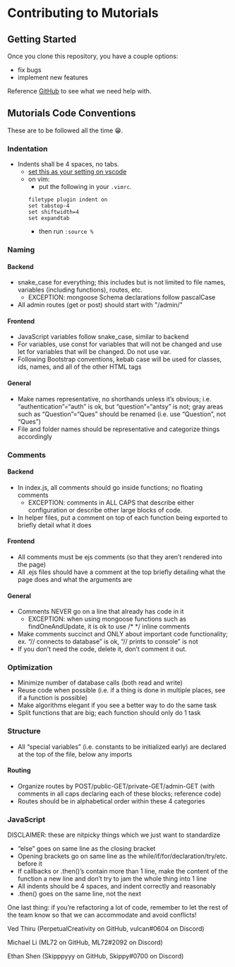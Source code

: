 # Contributing to Mutorials
## Getting Started
Once you clone this repository, you have a couple options:
- fix bugs
- implement new features

Reference [GitHub](https://github.com/The-Mu-Foundation/Mutorials/issues) to see what we need help with.

## Mutorials Code Conventions
These are to be followed all the time 😁.

### Indentation
- Indents shall be 4 spaces, no tabs.
    - [set this as your setting on vscode](https://stackoverflow.com/a/38556923)
    - on vim:
        - put the following in your `.vimrc`.
        ```
        filetype plugin indent on
        set tabstop-4
        set shiftwidth=4
        set expandtab
        ```
        - then run `:source %`

### Naming
#### Backend
- snake_case for everything; this includes but is not limited to file names, variables (including functions), routes, etc.
    - EXCEPTION: mongoose Schema declarations follow pascalCase
- All admin routes (get or post) should start with "/admin/"

#### Frontend
- JavaScript variables follow snake_case, similar to backend
- For variables, use const for variables that will not be changed and use let for variables that will be changed. Do not use var.
- Following Bootstrap conventions, kebab case will be used for classes, ids, names, and all of the other HTML tags

#### General
- Make names representative, no shorthands unless it’s obvious; i.e. “authentication”=“auth” is ok, but “question”=“antsy” is not; gray areas such as “Question”=“Ques” should be renamed (i.e. use “Question”, not “Ques”)
- File and folder names should be representative and categorize things accordingly

### Comments
#### Backend
- In index.js, all comments should go inside functions; no floating comments
    - EXCEPTION: comments in ALL CAPS that describe either configuration or describe other large blocks of code.
- In helper files, put a comment on top of each function being exported to briefly detail what it does

#### Frontend
- All comments must be ejs comments (so that they aren’t rendered into the page)
- All .ejs files should have a comment at the top briefly detailing what the page does and what the arguments are

#### General
- Comments NEVER go on a line that already has code in it
    - EXCEPTION: when using mongoose functions such as findOneAndUpdate, it is ok to use /* */ inline comments
- Make comments succinct and ONLY about important code functionality; ex. “// connects to database” is ok, “// prints to console” is not
- If you don’t need the code, delete it, don’t comment it out.

### Optimization
- Minimize number of database calls (both read and write)
- Reuse code when possible (i.e. if a thing is done in multiple places, see if a function is possible)
- Make algorithms elegant if you see a better way to do the same task
- Split functions that are big; each function should only do 1 task

### Structure
- All “special variables” (i.e. constants to be initialized early) are declared at the top of the file, below any imports

#### Routing
- Organize routes by POST/public-GET/private-GET/admin-GET (with comments in all caps declaring each of these blocks; reference code)
- Routes should be in alphabetical order within these 4 categories

### JavaScript
DISCLAIMER: these are nitpicky things which we just want to standardize
- “else” goes on same line as the closing bracket
- Opening brackets go on same line as the while/if/for/declaration/try/etc. before it
- If callbacks or .then()’s contain more than 1 line, make the content of the function a new line and don’t try to jam the whole thing into 1 line
- All indents should be 4 spaces, and indent correctly and reasonably
- .then() goes on the same line, not the next

One last thing: if you’re refactoring a lot of code, remember to let the rest of the team know so that we can accommodate and avoid conflicts!

Ved Thiru (PerpetualCreativity on GitHub, vulcan#0604 on Discord)

Michael Li (ML72 on GitHub, ML72#2092 on Discord)

Ethan Shen (Skipppyyy on GitHub, Skippy#0700 on Discord)
